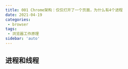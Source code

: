 ```yaml
---
title: 001 Chrome架构：仅仅打开了一个页面，为什么有4个进程
date: 2021-04-19
categories: 
 - browser
tags:
 - 浏览器工作原理
sidebar: 'auto'
---
```


## 进程和线程